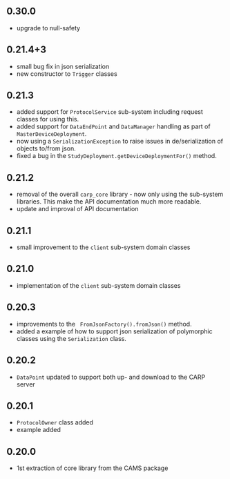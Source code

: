 ## 0.30.0
* upgrade to null-safety

## 0.21.4+3
* small bug fix in json serialization
* new constructor to `Trigger` classes

## 0.21.3
* added support for `ProtocolService` sub-system including request classes for using this.
* added support for `DataEndPoint` and `DataManager` handling as part of `MasterDeviceDeployment`.
* now using a `SerializationException` to raise issues in de/serialization of objects to/from json.
* fixed a bug in the `StudyDeployment.getDeviceDeploymentFor()` method.


## 0.21.2
* removal of the overall `carp_core` library - now only using the sub-system libraries. This make the API documentation much more readable.
* update and improval of API documentation

## 0.21.1
* small improvement to the `client` sub-system domain classes

## 0.21.0
* implementation of the `client` sub-system domain classes

## 0.20.3
* improvements to the ` FromJsonFactory().fromJson()` method.
* added a example of how to support json serialization of polymorphic classes using the `Serialization` class.

## 0.20.2
* `DataPoint` updated to support both up- and download to the CARP server

## 0.20.1
* `ProtocolOwner` class added
* example added

## 0.20.0
* 1st extraction of core library from the CAMS package

